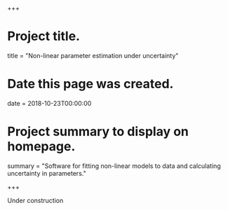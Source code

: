 +++
# Project title.
title = "Non-linear parameter estimation under uncertainty"

# Date this page was created.
date = 2018-10-23T00:00:00

# Project summary to display on homepage.
summary = "Software for fitting non-linear models to data and calculating uncertainty in parameters."


+++

Under construction
